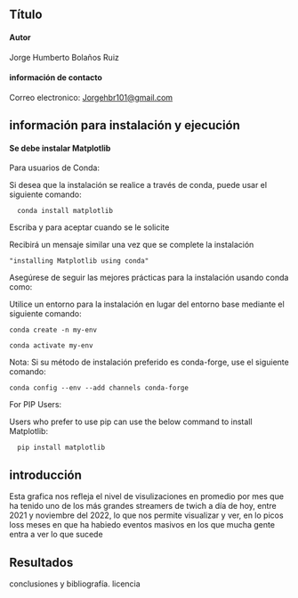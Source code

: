## Título

#### Autor
  Jorge Humberto Bolaños Ruiz
#### información de contacto
  Correo electronico: Jorgehbr101@gmail.com
## información para instalación y ejecución
#### Se debe instalar Matplotlib
  Para usuarios de Conda:
  
  Si desea que la instalación se realice a través de conda, puede usar el siguiente comando: 

      conda install matplotlib
      
  Escriba y para aceptar cuando se le solicite
  
  Recibirá un mensaje similar una vez que se complete la instalación
  
    "installing Matplotlib using conda"
    
  Asegúrese de seguir las mejores prácticas para la instalación usando conda como:

  Utilice un entorno para la instalación en lugar del entorno base mediante el siguiente comando:
  
    conda create -n my-env
    
    conda activate my-env
    
    
 Nota: Si su método de instalación preferido es conda-forge, use el siguiente comando:
  
    conda config --env --add channels conda-forge
    
For PIP Users:
    
Users who prefer to use pip can use the below command to install Matplotlib:

      pip install matplotlib


## introducción
Esta grafica nos refleja el nivel de visulizaciones en promedio por mes que ha tenido uno de los más grandes streamers de twich a día de hoy, entre 2021 y noviembre
del 2022, lo que nos permite visualizar y ver, en lo picos loss meses en que ha habiedo eventos masivos en los que mucha gente entra a ver lo que sucede

## Resultados

conclusiones y bibliografía.
licencia
